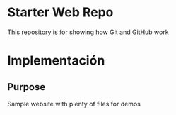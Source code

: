 # Starter Web Repo

This repository is for showing how Git and GitHub work

# Implementación

## Purpose

Sample website with plenty of files for demos